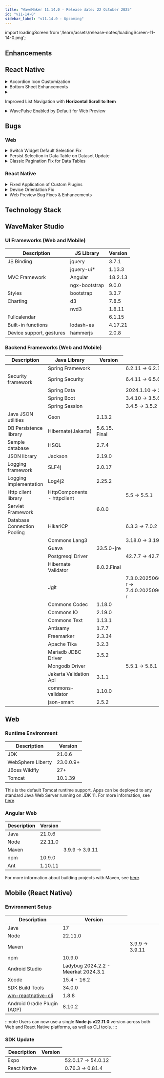 ```yaml
---
title: "WaveMaker 11.14.0 - Release date: 22 October 2025"
id: "v11-14-0"
sidebar_label: "v11.14.0 - Upcoming"
---
```


import loadingScreen from '/learn/assets/release-notes/loadingScreen-11-14-0.png';


## Enhancements

## React Native

<details>
<summary>Accordion Icon Customization</summary>

Added two new properties **Expanded Icon Class** and **Collapsed Icon Class** to the Accordion widget. These properties allow developers to easily customize the icons displayed for expanded and collapsed panes, enhancing the visual control and flexibility of the widget.
</details>

<details>
<summary>Bottom Sheet Enhancements</summary>

The Bottom Sheet widget has been enhanced with a new property and callback events to provide better control and interaction handling:

1. **Content Scrolling Control**
   - A new **Disable Scroll on Rest** property gives developers finer control over scrolling behavior
   - When enabled, it prevents content inside the Bottom Sheet from scrolling when Bottom Sheet is in collapsed (rest) state
   - By default, this property is disabled, allowing normal scrolling within Bottom Sheet

2. **Callback Events**
   - **onExpand**: Triggered when the Bottom Sheet is expanded.
   - **onCollapse**: Triggered when the Bottom Sheet is collapsed.

These enhancements allow developers to create more responsive and interactive Bottom Sheet implementations with better control over content behavior and user interactions.
</details>

<details>
<summary>

Improved List Navigation with **Horizontal Scroll to Item**
</summary>

The List widget now includes a new property **Horizontal Scroll to Item**, that enhances navigation within horizontally scrollable lists.  

When enabled, selecting an item smoothly scrolls it into the center of the view for better visibility. When disabled, the list remains in its current position without automatic scrolling.  

This property is _enabled by default_.

</details>

<details>
<summary>WavePulse Enabled by Default for Web Preview</summary>

**WavePulse** is now enabled by default for web previews, allowing developers to inspect and debug application without additional setup.
</details>

## Bugs

### Web

<details>
<summary>Switch Widget Default Selection Fix</summary>
When a Switch widget has no default selection and no selection is made, `datavalue` will no longer return the first option automatically. It now correctly remains empty until a selection is made as there is no default value.
</details>

<details>
<summary>Persist Selection in Data Table on Dataset Update</summary>
Selected rows in a Data Table of modal variable now persist correctly when the dataset is updated via script or when navigating between pages. Previously, selections could be lost after modifying a row or changing pagination, but selections are now maintained consistently.
</details>

<details>
<summary>Classic Pagination Fix for Data Tables</summary>
Fixed an issue in Classic Pagination for Data Tables where entering an invalid page number did not refresh the table data correctly. Now, if a user enters a page number outside the valid range (too high or zero), the table navigates to the appropriate page and displays the correct records.
</details>

### React Native

<details>
<summary>Fixed Application of Custom Plugins</summary>

Resolved an issue where custom plugins added in `project/src/main/webapp/app.json` were not applied correctly, sometimes causing crashes during preview. Plugins now apply properly, ensuring a stable and reliable app.
</details>

<details>
<summary>Device Orientation Fix</summary>

Fixed an issue where the **Device Orientation** configuration was not being applied, causing the app to remain locked in **Portrait mode** regardless of the developer’s configuration. The orientation settings now work correctly as configured.
</details>

<details>
<summary>Web Preview Bug Fixes & Enhancements</summary>
Several issues in Web Preview have been addressed to improve stability and user experience:  

1. Fixed errors in the browser console that appeared when **WavePulse** was opened.  
2. Resolved UI inconsistencies, making Web Preview more reliable and visually consistent.  
3. Enhanced the **Clean Preview** feature for more dependable fresh previews. 
4. Fixed an issue where few build errors were not shown in the progress loader in certain edge cases. These errors are now properly shown.
5. Added an intermediate loading screen, to replace the brief white screen between the progress loader and app render, ensuring smoother transitions while app bundle and assets are being downloaded.

<img src={loadingScreen} style={{width:'100%',maxWidth:'320px'}} />

</details>


## Technology Stack

## WaveMaker Studio 

### UI Frameworks (Web and Mobile)

| Description | JS Library | Version |
| --- | --- | --- |
| JS Binding | jquery |  3.7.1 |
|  | jquery-ui* | 1.13.3 |
| MVC Framework | Angular |  18.2.13  |
|  | ngx-bootstrap | 9.0.0 |
| Styles | bootstrap | 3.3.7 |
| Charting | d3 | 7.8.5 |
|  | nvd3 | 1.8.11 |
| Fullcalendar | |  6.1.15 |
| Built-in functions | lodash-es | 4.17.21|
| Device support, gestures | hammerjs | 2.0.8 |

### Backend Frameworks (Web and Mobile)

| Description | Java Library | Version |
| --- | --- |--------------------|
|  | Spring Framework | <td className="versiontdbgcolor"> 6.2.11 -> 6.2.12</td> |
| Security framework | Spring Security | <td className="versiontdbgcolor"> 6.4.11 -> 6.5.6</td> |
|  | Spring Data | <td className="versiontdbgcolor"> 2024.1.10 -> 2025.0.5</td> |
|  | Spring Boot | <td className="versiontdbgcolor"> 3.4.10 -> 3.5.6</td> |
|  | Spring Session | <td className="versiontdbgcolor"> 3.4.5 -> 3.5.2</td> |
| Java JSON utilities | Gson  | 2.13.2  |
| DB Persistence library | Hibernate(Jakarta) | 5.6.15. Final   |
| Sample database | HSQL | 2.7.4 |
| JSON library | Jackson | 2.19.0 |
| Logging framework | SLF4j | 2.0.17 |
| Logging Implementation | Log4j2 | 2.25.2 |
| Http client library  | HttpComponents -  httpclient | <td className="versiontdbgcolor"> 5.5 -> 5.5.1</td> |
| Servlet Framework |  | 6.0.0 |
| Database Connection Pooling | HikariCP | <td className="versiontdbgcolor"> 6.3.3 -> 7.0.2</td> |
|  | Commons Lang3 | <td className="versiontdbgcolor"> 3.18.0 -> 3.19.0</td> |
|  | Guava | 33.5.0-jre |
|  | Postgresql Driver  | <td className="versiontdbgcolor"> 42.7.7 -> 42.7.8</td>  |
|  | Hibernate Validator | 8.0.2.Final |
|  | Jgit | <td className="versiontdbgcolor"> 7.3.0.202506031305-r -> 7.4.0.202509020913-r</td> |
|  | Commons Codec | 1.18.0 |
|  | Commons IO | 2.19.0 |
|  | Commons Text |  1.13.1 |
|  | Antisamy | 1.7.7 |
|  | Freemarker | 2.3.34 |
|  | Apache Tika | 3.2.3 |
|  | Mariadb JDBC Driver | 3.5.2 |
|  | Mongodb Driver | <td className="versiontdbgcolor"> 5.5.1 -> 5.6.1</td> |
|  | Jakarta Validation Api | 3.1.1 |
|  | commons-validator | 1.10.0 |
|  | json-smart | 2.5.2 |

## Web

### Runtime Environment

| Description | Version |
| --- | --- |
| JDK | 21.0.6 |
| WebSphere Liberty | 23.0.0.9+ |
| JBoss Wildfly | 27+ |
| Tomcat | 10.1.39 |


This is the default Tomcat runtime support. Apps can be deployed to any standard Java Web Server running on JDK 11. For more information, see [here](/learn/app-development/deployment/deployment-web-server).

### Angular Web 

|Description|	Version|
|---|---|
|Java | 21.0.6 |
|Node| 22.11.0 |
|Maven| <td className="versiontdbgcolor"> 3.9.9 -> 3.9.11 </td> |
|npm | 10.9.0 |
|Ant| 1.10.11|

For more information about building projects with Maven, see [here](/learn/app-development/deployment/building-with-maven).


## Mobile (React Native)

### Environment Setup

|Description|	Version|
|---|---|
|Java | 17 |
|Node|  22.11.0 |
|Maven| <td className="versiontdbgcolor"> 3.9.9 -> 3.9.11 </td> |
|npm | 10.9.0 |
| Android Studio | Ladybug 2024.2.2 - Meerkat 2024.3.1 |
| Xcode |  15.4  - 16.2 |
| SDK Build Tools | 34.0.0|
| [wm-reactnative-cli](https://www.npmjs.com/package/@wavemaker/wm-reactnative-cli) | 1.8.8 |
| Android Gradle Plugin (AGP) |  8.10.2  |

:::note
Users can now use a single **Node.js v22.11.0** version across both Web and React Native platforms, as well as CLI tools.
:::

### SDK Update

|Description|	Version|
|---|---|
| Expo | <td className="versiontdbgcolor"> 52.0.17 -> 54.0.12 </td> |
| React Native | <td className="versiontdbgcolor"> 0.76.3 -> 0.81.4 </td> |

